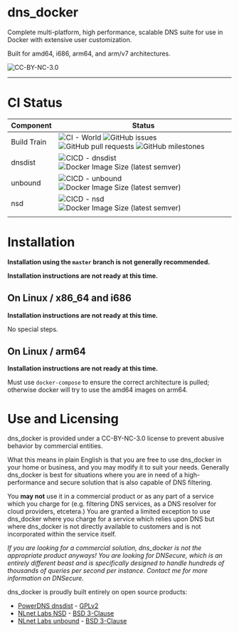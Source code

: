 # dns_docker
Complete multi-platform, high performance, scalable DNS suite for use in Docker with extensive user customization.

Built for amd64, i686, arm64, and arm/v7 architectures.

![CC-BY-NC-3.0](https://i.creativecommons.org/l/by-nc/3.0/88x31.png)

---
# CI Status
| Component   | Status               |
|-------------|----------------------|
| Build Train | ![CI - World](https://github.com/rootwyrm/dns_docker/workflows/CI%20-%20World/badge.svg) ![GitHub issues](https://img.shields.io/github/issues/rootwyrm/dns_docker) ![GitHub pull requests](https://img.shields.io/github/issues-pr/rootwyrm/dns_docker) ![GitHub milestones](https://img.shields.io/github/milestones/open/rootwyrm/dns_docker) |
| dnsdist     | ![CICD - dnsdist](https://github.com/rootwyrm/dns_docker/workflows/CICD%20-%20dnsdist/badge.svg) ![Docker Image Size (latest semver)](https://img.shields.io/docker/image-size/rootwyrm/dnsdist) |
| unbound     | ![CICD - unbound](https://github.com/rootwyrm/dns_docker/workflows/CICD%20-%20unbound/badge.svg) ![Docker Image Size (latest semver)](https://img.shields.io/docker/image-size/rootwyrm/unbound) |
| nsd         | ![CICD - nsd](https://github.com/rootwyrm/dns_docker/workflows/CICD%20-%20nsd/badge.svg) ![Docker Image Size (latest semver)](https://img.shields.io/docker/image-size/rootwyrm/nsd) |
|  |  |

# Installation

**Installation using the `master` branch is not generally recommended.**

**Installation instructions are not ready at this time.**

## On Linux / x86_64 and i686
**Installation instructions are not ready at this time.**

No special steps.

## On Linux / arm64
**Installation instructions are not ready at this time.**

Must use `docker-compose` to ensure the correct architecture is pulled; otherwise docker will try to use the amd64 images on arm64.

# Use and Licensing

dns_docker is provided under a CC-BY-NC-3.0 license to prevent abusive behavior by commercial entities. 

What this means in plain English is that you are free to use dns_docker in your home or business, and you may modify it to suit your needs. Generally dns_docker is best for situations where you are in need of a high-performance and secure solution that is also capable of DNS filtering.

You **may not** use it in a commercial product or as any part of a service which you charge for (e.g. filtering DNS services, as a DNS resolver for cloud providers, etcetera.) You are granted a limited exception to use dns_docker where you charge for a service which relies upon DNS but where dns_docker is not directly available to customers and is not incorporated within the service itself.

*If you are looking for a commercial solution, dns_docker is not the appropriate product anyways! You are looking for DNSecure, which is an entirely different beast and is specifically designed to handle hundreds of thousands of queries per second per instance. Contact me for more information on DNSecure.*

dns_docker is proudly built entirely on open source products:
* [PowerDNS dnsdist](https://dnsdist.org) - [GPLv2](https://github.com/PowerDNS/pdns/blob/master/COPYING)
* [NLnet Labs NSD](https://www.nlnetlabs.nl/projects/nsd/about/) - [BSD 3-Clause](https://github.com/NLnetLabs/nsd/blob/master/LICENSE)
* [NLnet Labs unbound](https://nlnetlabs.nl/projects/unbound/about/) - [BSD 3-Clause](https://github.com/NLnetLabs/unbound/blob/master/LICENSE)
